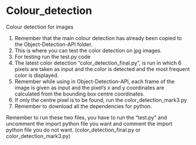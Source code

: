 # Colour_detection
Colour detection for images

1.	Remember that the main colour detection has already been copied to the Object-Detection-API folder.
2.	This is where you can test the color detection on jpg images.
3.	For testing run the test.py code
4.	The latest color detection “color_detection_final.py”, is run in which 6 pixels are taken as input and the color is detected and the most frequent color is displayed. 
5.	Remember while using in Object-Detection-API, each frame of the image is given as input and the pixel’s x and y coordinates are calculated from the bounding box centre coordinates.
6.	If only the centre pixel is to be found, run the color_detection_mark3.py
7.	Remember to download all the dependencies for python.

Remember to run these two files, you have to run the “test.py” and uncomment the import python file you want and comment the import python file you do not want. (color_detection_final.py or color_detection_mark3.py)
